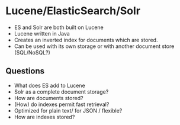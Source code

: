 # Lucene/ElasticSearch/Solr

- ES and Solr are both built on Lucene
- Lucene written in Java
- Creates an inverted index for documents which are stored.
- Can be used with its own storage or with another document store (SQL/NoSQL?)

## Questions
- What does ES add to Lucene
- Solr as a complete document storage?
- How are documents stored?
- (How) do indexes permit fast retrieval?
- Optimized for plain text/ for JSON / flexible?
- How are indexes stored?
